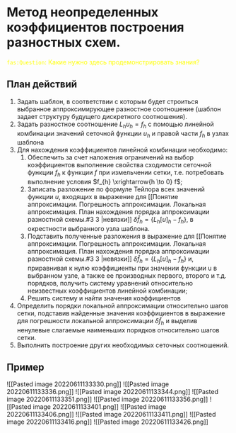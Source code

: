 # Метод неопределенных коэффициентов построения разностных схем.
<span style="color: yellow;">`fas:Question`: Какие нужно здесь продемонстрировать знания?</span>
## План действий
1. Задать шаблон, в соответствии с которым будет строиться выбранное аппроксимирующее разностное соотношение (шаблон задает структуру будущего дискретного соотношения).
2. Задать разностное соотношение $L_{h}u_{h}=f_{h}$ с помощью линейной комбинации значений сеточной функции $u_{h}$ и правой части $f_{h}$ в узлах шаблона
3. Для нахождения коэффициентов линейной комбинации необходимо:
	1. Обеспечить за счет наложения ограничений на выбор коэффициентов выполнение свойства сходимости сеточной функции $f_{h}$ к функции $f$ при измельчении сетки, т.е. потребовать выполнение условия $f_{h} \xrightarrow{h \to 0} f$;
	2. Записать разложение по формуле Тейлора всех значений функции $u$, входящих в выражение для [[Понятие аппроксимации. Погрешность аппроксимации. Локальная аппроксимация. План нахождения порядка аппроксимации разностной схемы.#3 3 |невязки]] $\delta \hat{f}_{h}=\left\{ L_{h}[u]_{h}-f_{h} \right\}$, в окрестности выбранного узла шаблона.
	3. Подставить полученные разложения в выражение для [[Понятие аппроксимации. Погрешность аппроксимации. Локальная аппроксимация. План нахождения порядка аппроксимации разностной схемы.#3 3 |невязки]] $\delta \hat{f}_{h}=\left\{ L_{h}[u]_{h}-f_{h} \right\}$ и, приравнивая к нулю коэффициенты при значении функции u в выбранном узле, а также ее производных первого, второго и т.д. порядков, получить систему уравнений относительно неизвестных коэффициентов линейной комбинации;
	4. Решить систему и найти значения коэффициентов
4. Определить порядки локальной аппроксимации относительно шагов сетки, подставив найденные значения коэффициентов в выражение для погрешности локальной аппроксимации $\delta \hat{f}_{h}$ и выделив ненулевые слагаемые наименьших порядков относительно шагов сетки.
5. Выполнить построение других необходимых сеточных соотношений.

## Пример 
![[Pasted image 20220611133330.png]]
![[Pasted image 20220611133336.png]]
![[Pasted image 20220611133344.png]]
![[Pasted image 20220611133351.png]]
![[Pasted image 20220611133356.png]]
![[Pasted image 20220611133401.png]]
![[Pasted image 20220611133406.png]]
![[Pasted image 20220611133411.png]]
![[Pasted image 20220611133416.png]]
![[Pasted image 20220611133426.png]]